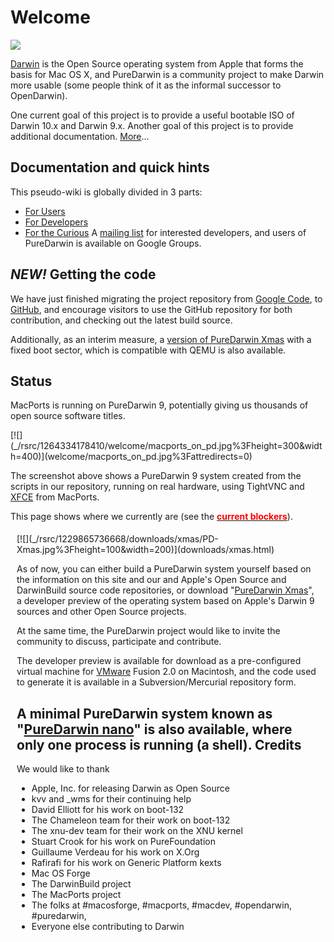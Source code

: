 Welcome
=======

![](_/rsrc/1232460621129/welcome/PD-Opennow.jpg%3Fheight=200&width=400)


[Darwin](http://en.wikipedia.org/wiki/Darwin_%28operating_system%29) is the Open Source operating system from Apple that forms the basis for Mac OS X, and PureDarwin is a community project to make Darwin more usable (some people think of it as the informal successor to OpenDarwin).

One current goal of this project is to provide a useful bootable ISO of Darwin 10.x and Darwin 9.x.
Another goal of this project is to provide additional documentation. [More](welcome/about.html)...

Documentation and quick hints
-----------------------------
This pseudo-wiki is globally divided in 3 parts:
-   [For Users](users.html)
-   [For Developers](developers.html)
-   [For the Curious](curious.html)
A [mailing list](https://groups.google.com/forum/?fromgroups#!forum/puredarwin) for interested developers, and users of PureDarwin is available on Google Groups.

*NEW!* Getting the code
-------------------------
We have just finished migrating the project repository from [Google Code](https://code.google.com/p/puredarwin), to [GitHub](https://github.com/PureDarwin/PureDarwin), and encourage visitors to use the GitHub repository for both contribution, and checking out the latest build source. 

Additionally, as an interim measure, a [version of PureDarwin Xmas](https://puredarwin.googlecode.com/files/NewBootEnvironment-XMas-1.7z) with a fixed boot sector, which is compatible with QEMU is also available. 

Status
------
<span style="font-size:16px">**<span style="font-size:13px;font-weight:normal"> </span>**</span>
MacPorts is running on PureDarwin 9, potentially giving us thousands of open source software titles.

<div style="display:block;margin-right:auto;text-align:left">
[![](_/rsrc/1264334178410/welcome/macports_on_pd.jpg%3Fheight=300&width=400)](welcome/macports_on_pd.jpg%3Fattredirects=0)

The screenshot above shows a PureDarwin 9 system created from the scripts in our repository, running on real hardware, using TightVNC and [XFCE](users/xfce.html) from MacPorts.

This page shows where we currently are (see the <span style="font-weight:bold">[<span style="color:rgb(255,0,0)">current blockers</span>](blockers.html)</span>).
<div style="margin:5px 10px;display:inline;float:right">
[![](_/rsrc/1229865736668/downloads/xmas/PD-Xmas.jpg%3Fheight=100&width=200)](downloads/xmas.html)


As of now, you can either build a PureDarwin system yourself based on the information on this site and our and Apple's Open Source and DarwinBuild source code repositories, or download "[PureDarwin Xmas](downloads/xmas.html)", a developer preview of the operating system based on Apple's Darwin 9 sources and other Open Source projects.

At the same time, the PureDarwin project would like to invite the community to discuss, participate and contribute.

The developer preview is available for download as a pre-configured virtual machine for [VMware](developers/vmware.html) Fusion 2.0 on Macintosh, and the code used to generate it is available in a Subversion/Mercurial repository form.

A minimal PureDarwin system known as "[PureDarwin nano](downloads/puredarwin-nano.html)" is also available, where only one process is running (a shell).
Credits
-------

We would like to thank
-   Apple, Inc. for releasing Darwin as Open Source 
-   kvv and _wms for their continuing help
-   David Elliott for his work on boot-132
-   The Chameleon team for their work on boot-132
-   The xnu-dev team for their work on the XNU kernel
-   Stuart Crook for his work on PureFoundation
-   Guillaume Verdeau for his work on X.Org
-   Rafirafi for his work on Generic Platform kexts
-   Mac OS Forge 
-   The DarwinBuild project 
-   The MacPorts project
-   The folks at #macosforge, #macports, #macdev, #opendarwin, #puredarwin, 
-   Everyone else contributing to Darwin 

